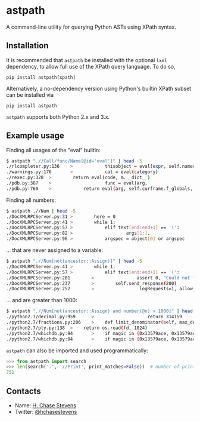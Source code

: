 # astpath
A command-line utility for querying Python ASTs using XPath syntax.

## Installation
It is recommended that `astpath` be installed with the optional `lxml` dependency, to allow full use of the XPath query language. 
To do so,
```
pip install astpath[xpath]
```

Alternatively, a no-dependency version using Python's builtin XPath subset can be installed via
```
pip install astpath
```

`astpath` supports both Python 2.x and 3.x.

## Example usage

Finding all usages of the "eval" builtin:
```bash
$ astpath ".//Call/func/Name[@id='eval']" | head -5
./rlcompleter.py:136    >            thisobject = eval(expr, self.namespace)
./warnings.py:176       >            cat = eval(category)
./rexec.py:328  >        return eval(code, m.__dict__)
./pdb.py:387    >                    func = eval(arg,
./pdb.py:760    >            return eval(arg, self.curframe.f_globals,
```

Finding all numbers:
```bash
$ astpath .//Num | head -5
./DocXMLRPCServer.py:31 >        here = 0
./DocXMLRPCServer.py:41 >        while 1:
./DocXMLRPCServer.py:57 >            elif text[end:end+1] == '(':
./DocXMLRPCServer.py:82 >                    args[1:],
./DocXMLRPCServer.py:96 >            argspec = object[0] or argspec
```

... that are never assigned to a variable:
```bash
$ astpath ".//Num[not(ancestor::Assign)]" | head -5
./DocXMLRPCServer.py:41 >        while 1:
./DocXMLRPCServer.py:57 >            elif text[end:end+1] == '(':
./DocXMLRPCServer.py:201        >                assert 0, "Could not find method in self.functions and no "\
./DocXMLRPCServer.py:237        >        self.send_response(200)
./DocXMLRPCServer.py:252        >                 logRequests=1, allow_none=False, encoding=None,
```

... and are greater than 1000:
```bash
$ astpath ".//Num[not(ancestor::Assign) and number(@n) > 1000]" | head -5
./python2.7/decimal.py:959      >                    return 314159
./python2.7/fractions.py:206    >    def limit_denominator(self, max_denominator=1000000):
./python2.7/pty.py:138  >    return os.read(fd, 1024)
./python2.7/whichdb.py:94       >    if magic in (0x13579ace, 0x13579acd, 0x13579acf):
./python2.7/whichdb.py:94       >    if magic in (0x13579ace, 0x13579acd, 0x13579acf):
```

`astpath` can also be imported and used programmatically:
```python
>>> from astpath import search
>>> len(search('.', '//Print', print_matches=False))  # number of print statements in the codebase
751
```

## Contacts

* Name: [H. Chase Stevens](http://www.chasestevens.com)
* Twitter: [@hchasestevens](https://twitter.com/hchasestevens)

